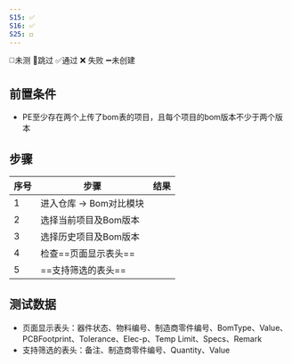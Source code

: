 ```yaml
---
S15: ✅
S16: ✅
S25: ◻️
---
```

◻️未测    🚫跳过     ✅通过    ❌ 失败    ➖未创建

## 前置条件

- PE至少存在两个上传了bom表的项目，且每个项目的bom版本不少于两个版本

## 步骤

| 序号  | 步骤              | 结果  |
| --- | --------------- | --- |
| 1   | 进入仓库 -> Bom对比模块 |     |
| 2   | 选择当前项目及Bom版本    |     |
| 3   | 选择历史项目及Bom版本    |     |
| 4   | 检查==页面显示表头==    |     |
| 5   | ==支持筛选的表头==     |     |

## 测试数据

- 页面显示表头：器件状态、物料编号、制造商零件编号、BomType、Value、PCBFootprint、Tolerance、Elec-p、Temp Limit、Specs、Remark
- 支持筛选的表头：备注、制造商零件编号、Quantity、Value
